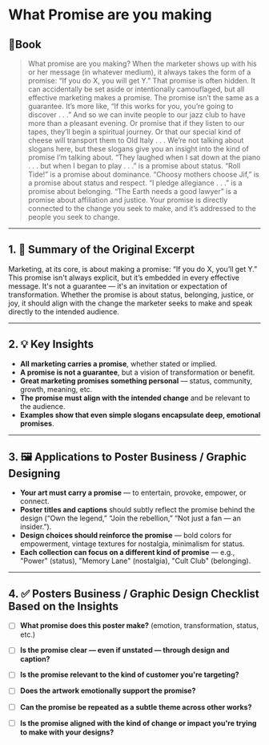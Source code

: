 # What Promise are you making
## 📔Book
>What promise are you making? When the marketer shows up with his or her message (in whatever medium), it always takes the form of a promise: “If you do X, you will get Y.” That promise is often hidden. It can accidentally be set aside or intentionally camouflaged, but all effective marketing makes a promise. The promise isn’t the same as a guarantee. It’s more like, “If this works for you, you’re going to discover . . .” And so we can invite people to our jazz club to have more than a pleasant evening. Or promise that if they listen to our tapes, they’ll begin a spiritual journey. Or that our special kind of cheese will transport them to Old Italy . . . We’re not talking about slogans here, but these slogans give you an insight into the kind of promise I’m talking about. “They laughed when I sat down at the piano . . . but when I began to play . . .” is a promise about status. “Roll Tide!” is a promise about dominance. “Choosy mothers choose Jif,” is a promise about status and respect. “I pledge allegiance . . .” is a promise about belonging. “The Earth needs a good lawyer” is a promise about affiliation and justice. Your promise is directly connected to the change you seek to make, and it’s addressed to the people you seek to change.

---
## 1.  🎯 Summary of the Original Excerpt

Marketing, at its core, is about making a promise: “If you do X, you’ll get Y.” This promise isn't always explicit, but it’s embedded in every effective message. It's not a guarantee — it's an invitation or expectation of transformation. Whether the promise is about status, belonging, justice, or joy, it should align with the change the marketer seeks to make and speak directly to the intended audience.

---

## 2.  💡 Key Insights

- **All marketing carries a promise**, whether stated or implied.
- **A promise is not a guarantee**, but a vision of transformation or benefit.
- **Great marketing promises something personal** — status, community, growth, meaning, etc.
- **The promise must align with the intended change** and be relevant to the audience.
- **Examples show that even simple slogans encapsulate deep, emotional promises**.
    

---

## 3.   🖼️ Applications to Poster Business / Graphic Designing

- **Your art must carry a promise** — to entertain, provoke, empower, or connect.
- **Poster titles and captions** should subtly reflect the promise behind the design (“Own the legend,” “Join the rebellion,” “Not just a fan — an insider.”).
- **Design choices should reinforce the promise** — bold colors for empowerment, vintage textures for nostalgia, minimalism for status.
- **Each collection can focus on a different kind of promise** — e.g., "Power" (status), "Memory Lane" (nostalgia), "Cult Club" (belonging).
    

---

## 4.   ✅ Posters Business / Graphic Design Checklist Based on the Insights

- [ ] **What promise does this poster make?** (emotion, transformation, status, etc.)
- [ ] **Is the promise clear — even if unstated — through design and caption?**
- [ ] **Is the promise relevant to the kind of customer you're targeting?**
- [ ] **Does the artwork emotionally support the promise?**
- [ ] **Can the promise be repeated as a subtle theme across other works?**
- [ ] **Is the promise aligned with the kind of change or impact you're trying to make with your designs?**


